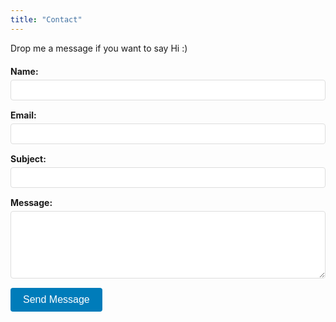 ```yaml
---
title: "Contact"
---
```


Drop me a message if you want to say Hi :)

<form name="contact" method="POST" data-netlify="true" data-netlify-honeypot="bot-field" style="max-width: 600px; margin: 20px 0;">
  <input type="hidden" name="form-name" value="contact" />
  <p style="display: none;">
    <label>Don't fill this out if you're human: <input name="bot-field" /></label>
  </p>
  
  <div style="margin-bottom: 15px;">
    <label for="name" style="display: block; margin-bottom: 5px; font-weight: bold;">Name:</label>
    <input type="text" id="name" name="name" required style="width: 100%; padding: 8px; border: 1px solid #ddd; border-radius: 4px; box-sizing: border-box;">
  </div>
  
  <div style="margin-bottom: 15px;">
    <label for="email" style="display: block; margin-bottom: 5px; font-weight: bold;">Email:</label>
    <input type="email" id="email" name="email" required style="width: 100%; padding: 8px; border: 1px solid #ddd; border-radius: 4px; box-sizing: border-box;">
  </div>
  
  <div style="margin-bottom: 15px;">
    <label for="subject" style="display: block; margin-bottom: 5px; font-weight: bold;">Subject:</label>
    <input type="text" id="subject" name="subject" required style="width: 100%; padding: 8px; border: 1px solid #ddd; border-radius: 4px; box-sizing: border-box;">
  </div>
  
  <div style="margin-bottom: 15px;">
    <label for="message" style="display: block; margin-bottom: 5px; font-weight: bold;">Message:</label>
    <textarea id="message" name="message" required rows="6" style="width: 100%; padding: 8px; border: 1px solid #ddd; border-radius: 4px; box-sizing: border-box; resize: vertical;"></textarea>
  </div>
  
  <button type="submit" style="background: #007cba; color: white; border: none; padding: 10px 20px; border-radius: 4px; cursor: pointer; font-size: 16px;">Send Message</button>
</form>

